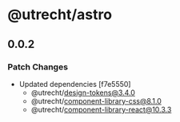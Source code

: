 # @utrecht/astro

## 0.0.2

### Patch Changes

- Updated dependencies [f7e5550]
  - @utrecht/design-tokens@3.4.0
  - @utrecht/component-library-css@8.1.0
  - @utrecht/component-library-react@10.3.3
